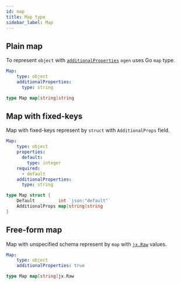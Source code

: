 ```yaml
---
id: map
title: Map type
sidebar_label: Map
---
```


## Plain map

To represent `object` with [`additionalProperties`](https://swagger.io/docs/specification/data-models/dictionaries/)
`ogen` uses Go `map` type.

```yaml title="string map schema"
Map:
    type: object
    additionalProperties:
      type: string
```

```go title="generated map type"
type Map map[string]string
```

## Map with fixed-keys

Map with fixed-keys represent by `struct` with `AdditionalProps` field.

```yaml title="string map schema"
Map:
    type: object
    properties:
      default:
        type: integer
    required:
      - default
    additionalProperties:
      type: string
```

```go title="generated map type"
type Map struct {
	Default         int `json:"default"`
	AdditionalProps map[string]string
}
```

## Free-form map

Map with unspecified schema represent by `map` with [`jx.Raw`](https://pkg.go.dev/github.com/go-faster/jx) values.

```yaml title="string map schema"
Map:
    type: object
    additionalProperties: true
```

```go title="generated map type"
type Map map[string]jx.Raw
```

